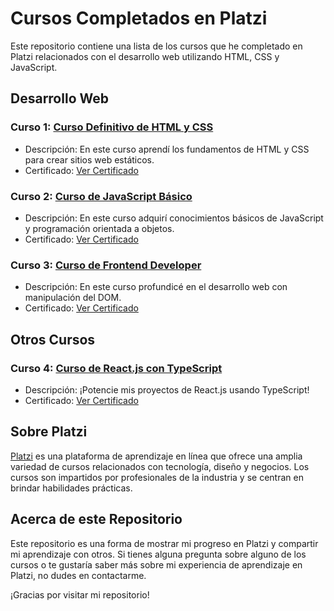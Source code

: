 # Cursos Completados en Platzi

Este repositorio contiene una lista de los cursos que he completado en Platzi relacionados con el desarrollo web utilizando HTML, CSS y JavaScript.

## Desarrollo Web

### Curso 1: [Curso Definitivo de HTML y CSS](https://platzi.com/cursos/html-css/)
- Descripción: En este curso aprendí los fundamentos de HTML y CSS para crear sitios web estáticos.
- Certificado: [Ver Certificado](https://platzi.com/p/Lexand-dev/curso/2008-course/diploma/detalle/)

### Curso 2: [Curso de JavaScript Básico](https://platzi.com/cursos/basico-javascript/)
- Descripción: En este curso adquirí conocimientos básicos de JavaScript y programación orientada a objetos.
- Certificado: [Ver Certificado]([enlace-al-certificado](https://platzi.com/p/Lexand-dev/curso/1814-course/diploma/detalle/))

### Curso 3: [Curso de Frontend Developer](https://platzi.com/cursos/frontend-developer/)
- Descripción: En este curso profundicé en el desarrollo web con manipulación del DOM.
- Certificado: [Ver Certificado](https://platzi.com/p/Lexand-dev/curso/2467-course/diploma/detalle/)

## Otros Cursos

### Curso 4: [Curso de React.js con TypeScript](https://platzi.com/cursos/react-typescript/)
- Descripción: ¡Potencie mis proyectos de React.js usando TypeScript!
- Certificado: [Ver Certificado](https://platzi.com/p/Lexand-dev/curso/5481-course/diploma/detalle/)

## Sobre Platzi

[Platzi](https://platzi.com) es una plataforma de aprendizaje en línea que ofrece una amplia variedad de cursos relacionados con tecnología, diseño y negocios. Los cursos son impartidos por profesionales de la industria y se centran en brindar habilidades prácticas.

## Acerca de este Repositorio

Este repositorio es una forma de mostrar mi progreso en Platzi y compartir mi aprendizaje con otros. Si tienes alguna pregunta sobre alguno de los cursos o te gustaría saber más sobre mi experiencia de aprendizaje en Platzi, no dudes en contactarme.

¡Gracias por visitar mi repositorio!